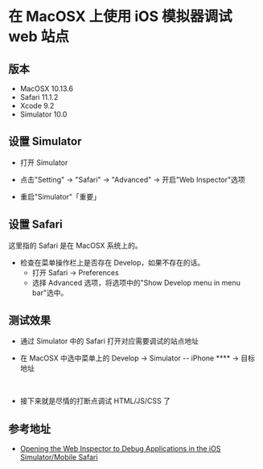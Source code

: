 # 在 MacOSX 上使用 iOS 模拟器调试 web 站点

## 版本

- MacOSX 10.13.6
- Safari 11.1.2
- Xcode 9.2
- Simulator 10.0

## 设置 Simulator

- 打开 Simulator
  <img :src="$withBase('/images/os/macos/debugging-web-sites-with-ios-simulator-on-macosx/lunched-simulator.png')" alt="">

- 点击"Setting" -> "Safari" -> "Advanced" -> 开启"Web Inspector"选项

- 重启"Simulator"「重要」

## 设置 Safari

这里指的 Safari 是在 MacOSX 系统上的。

- 检查在菜单操作栏上是否存在 Develop，如果不存在的话。
  - 打开 Safari -> Preferences
  - 选择 Advanced 选项，将选项中的"Show Develop menu in menu bar"选中。

## 测试效果

- 通过 Simulator 中的 Safari 打开对应需要调试的站点地址

- 在 MacOSX 中选中菜单上的 Develop -> Simulator -- iPhone \*\*\*\* -> 目标地址


<img :src="$withBase('/images/os/macos/debugging-web-sites-with-ios-simulator-on-macosx/choose-simulator-from-safari.png')" alt="">

<img :src="$withBase('/images/os/macos/debugging-web-sites-with-ios-simulator-on-macosx/choose-simulator-from-safari-result.png')" alt="">

- 接下来就是尽情的打断点调试 HTML/JS/CSS 了

## 参考地址

- [Opening the Web Inspector to Debug Applications in the iOS Simulator/Mobile Safari](https://support.saucelabs.com/hc/en-us/articles/115002200207-Opening-the-Web-Inspector-to-Debug-Applications-in-the-iOS-Simulator-Mobile-Safari)

